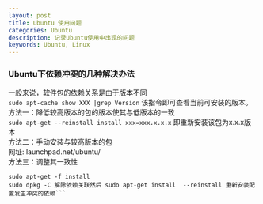 ```yaml
---
layout: post
title: Ubuntu 使用问题
categories: Ubuntu
description: 记录Ubuntu使用中出现的问题
keywords: Ubuntu, Linux
---
```


### Ubuntu下依赖冲突的几种解决办法
一般来说，软件包的依赖关系是由于版本不同<br>
```sudo apt-cache show XXX |grep Version```
该指令即可查看当前可安装的版本。<br>
方法一：降低较高版本的包的版本使其与低版本的一致<br>
```sudo apt-get --reinstall install xxx=xxx.x.x.x```
即重新安装该包为x.x.x版本<br>
方法二：手动安装与较高版本的包<br>
网址: launchpad.net/ubuntu/<br>
方法三：调整其一致性<br>
```sudo apt-get update(更新源)
sudo apt-get -f install
sudo dpkg -C 解除依赖关联然后 sudo apt-get install  --reinstall 重新安装配置发生冲突的依赖```
